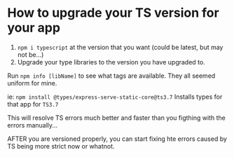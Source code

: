 # How to upgrade your TS version for your app


1. `npm i typescript` at the version that you want (could be latest, but may not
   be...) 
2. Upgrade your type libraries to the version you have upgraded to.

Run `npm info [libName]` to see what tags are available. They all seemed uniform
for mine.

ie: `npm install @types/express-serve-static-core@ts3.7` Installs types for that
app for `TS3.7`

This will resolve TS errors much better and faster than you figthing with the
errors manually...

AFTER you are versioned properly, you can start fixing hte errors caused by TS
being more strict now or whatnot.

